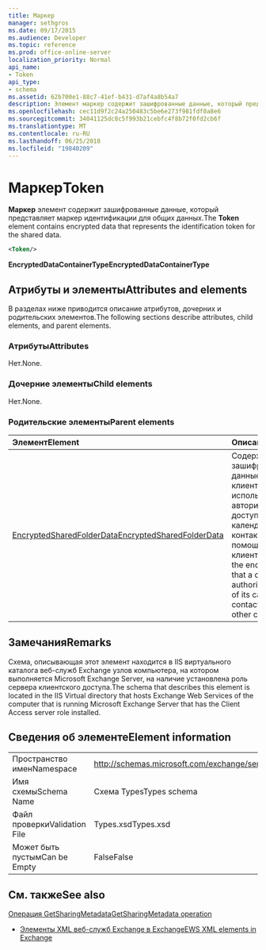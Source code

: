 ```yaml
---
title: Маркер
manager: sethgros
ms.date: 09/17/2015
ms.audience: Developer
ms.topic: reference
ms.prod: office-online-server
localization_priority: Normal
api_name:
- Token
api_type:
- schema
ms.assetid: 62b700e1-88c7-41ef-b431-d7af4a8b54a7
description: Элемент маркер содержит зашифрованные данные, который представляет маркер идентификации для общих данных.
ms.openlocfilehash: cec11d9f2c24a250483c5be6e273f981fdf0a8e6
ms.sourcegitcommit: 34041125dc8c5f993b21cebfc4f8b72f0fd2cb6f
ms.translationtype: MT
ms.contentlocale: ru-RU
ms.lasthandoff: 06/25/2018
ms.locfileid: "19840209"
---
```

# <a name="token"></a><span data-ttu-id="15c7f-103">Маркер</span><span class="sxs-lookup"><span data-stu-id="15c7f-103">Token</span></span>

<span data-ttu-id="15c7f-104">**Маркер** элемент содержит зашифрованные данные, который представляет маркер идентификации для общих данных.</span><span class="sxs-lookup"><span data-stu-id="15c7f-104">The **Token** element contains encrypted data that represents the identification token for the shared data.</span></span> 
  
```xml
<Token/>
```

 <span data-ttu-id="15c7f-105">**EncryptedDataContainerType**</span><span class="sxs-lookup"><span data-stu-id="15c7f-105">**EncryptedDataContainerType**</span></span>
## <a name="attributes-and-elements"></a><span data-ttu-id="15c7f-106">Атрибуты и элементы</span><span class="sxs-lookup"><span data-stu-id="15c7f-106">Attributes and elements</span></span>

<span data-ttu-id="15c7f-107">В разделах ниже приводится описание атрибутов, дочерних и родительских элементов.</span><span class="sxs-lookup"><span data-stu-id="15c7f-107">The following sections describe attributes, child elements, and parent elements.</span></span>
  
### <a name="attributes"></a><span data-ttu-id="15c7f-108">Атрибуты</span><span class="sxs-lookup"><span data-stu-id="15c7f-108">Attributes</span></span>

<span data-ttu-id="15c7f-109">Нет.</span><span class="sxs-lookup"><span data-stu-id="15c7f-109">None.</span></span>
  
### <a name="child-elements"></a><span data-ttu-id="15c7f-110">Дочерние элементы</span><span class="sxs-lookup"><span data-stu-id="15c7f-110">Child elements</span></span>

<span data-ttu-id="15c7f-111">Нет.</span><span class="sxs-lookup"><span data-stu-id="15c7f-111">None.</span></span>
  
### <a name="parent-elements"></a><span data-ttu-id="15c7f-112">Родительские элементы</span><span class="sxs-lookup"><span data-stu-id="15c7f-112">Parent elements</span></span>

|<span data-ttu-id="15c7f-113">**Элемент**</span><span class="sxs-lookup"><span data-stu-id="15c7f-113">**Element**</span></span>|<span data-ttu-id="15c7f-114">**Описание**</span><span class="sxs-lookup"><span data-stu-id="15c7f-114">**Description**</span></span>|
|:-----|:-----|
|[<span data-ttu-id="15c7f-115">EncryptedSharedFolderData</span><span class="sxs-lookup"><span data-stu-id="15c7f-115">EncryptedSharedFolderData</span></span>](encryptedsharedfolderdata.md) <br/> |<span data-ttu-id="15c7f-116">Содержит зашифрованные данные, которые клиент может использовать для авторизации, общий доступ к его календаря или контактов данных с помощью других клиентов.</span><span class="sxs-lookup"><span data-stu-id="15c7f-116">Contains the encrypted data that a client can use to authorize the sharing of its calendar or contact data with other clients.</span></span>  <br/> |
   
## <a name="remarks"></a><span data-ttu-id="15c7f-117">Замечания</span><span class="sxs-lookup"><span data-stu-id="15c7f-117">Remarks</span></span>

<span data-ttu-id="15c7f-118">Схема, описывающая этот элемент находится в IIS виртуального каталога веб-служб Exchange узлов компьютера, на котором выполняется Microsoft Exchange Server, на наличие установлена роль сервера клиентского доступа.</span><span class="sxs-lookup"><span data-stu-id="15c7f-118">The schema that describes this element is located in the IIS Virtual directory that hosts Exchange Web Services of the computer that is running Microsoft Exchange Server that has the Client Access server role installed.</span></span>
  
## <a name="element-information"></a><span data-ttu-id="15c7f-119">Сведения об элементе</span><span class="sxs-lookup"><span data-stu-id="15c7f-119">Element information</span></span>

|||
|:-----|:-----|
|<span data-ttu-id="15c7f-120">Пространство имен</span><span class="sxs-lookup"><span data-stu-id="15c7f-120">Namespace</span></span>  <br/> |http://schemas.microsoft.com/exchange/services/2006/types  <br/> |
|<span data-ttu-id="15c7f-121">Имя схемы</span><span class="sxs-lookup"><span data-stu-id="15c7f-121">Schema Name</span></span>  <br/> |<span data-ttu-id="15c7f-122">Схема Types</span><span class="sxs-lookup"><span data-stu-id="15c7f-122">Types schema</span></span>  <br/> |
|<span data-ttu-id="15c7f-123">Файл проверки</span><span class="sxs-lookup"><span data-stu-id="15c7f-123">Validation File</span></span>  <br/> |<span data-ttu-id="15c7f-124">Types.xsd</span><span class="sxs-lookup"><span data-stu-id="15c7f-124">Types.xsd</span></span>  <br/> |
|<span data-ttu-id="15c7f-125">Может быть пустым</span><span class="sxs-lookup"><span data-stu-id="15c7f-125">Can be Empty</span></span>  <br/> |<span data-ttu-id="15c7f-126">False</span><span class="sxs-lookup"><span data-stu-id="15c7f-126">False</span></span>  <br/> |
   
## <a name="see-also"></a><span data-ttu-id="15c7f-127">См. также</span><span class="sxs-lookup"><span data-stu-id="15c7f-127">See also</span></span>



[<span data-ttu-id="15c7f-128">Операция GetSharingMetadata</span><span class="sxs-lookup"><span data-stu-id="15c7f-128">GetSharingMetadata operation</span></span>](getsharingmetadata-operation.md)


- [<span data-ttu-id="15c7f-129">Элементы XML веб-служб Exchange в Exchange</span><span class="sxs-lookup"><span data-stu-id="15c7f-129">EWS XML elements in Exchange</span></span>](ews-xml-elements-in-exchange.md)

